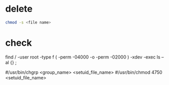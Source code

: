 # delete

``` bash
chmod -s <file name>
```

# check
find / -user root -type f \( -perm -04000 -o -perm -02000 \) -xdev 
 -exec ls –al {} \;

#/usr/bin/chgrp <group_name> <setuid_file_name>
#/usr/bin/chmod 4750 <setuid_file_name>
